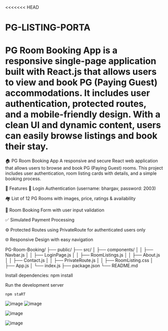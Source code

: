 <<<<<<< HEAD
# PG-LISTING-PORTA
PG Room Booking App is a responsive single-page application built with React.js that allows users to view and book PG (Paying Guest) accommodations. It includes user authentication, protected routes, and a mobile-friendly design. With a clean UI and dynamic content, users can easily browse listings and book their stay. 
=======
🏠 PG Room Booking App
A responsive and secure React web application that allows users to browse and book PG (Paying Guest) rooms. This project includes user authentication, room listing cards with details, and a simple booking process.

🚀 Features
🔐 Login Authentication (username: bhargav, password: 2003)

🏘️ List of 12 PG Rooms with images, price, ratings & availability

📝 Room Booking Form with user input validation

✅ Simulated Payment Processing

⚙️ Protected Routes using PrivateRoute for authenticated users only

🌐 Responsive Design with easy navigation


PG-Room-Booking/
├── public/
├── src/
│   ├── components/
│   │   ├── Navbar.js
│   │   ├── LoginPage.js
│   │   ├── RoomListings.js
│   │   ├── About.js
│   │   ├── Contact.js
│   │   ├── PrivateRoute.js
│   │   ├── RoomListing.css
│   ├── App.js
│   └── index.js
├── package.json
└── README.md

Install dependencies:
    npm install


Run the development server

    npm staRT


![image](https://github.com/user-attachments/assets/015c58f1-e5d6-49f5-889c-61078ace6ee8)
![image](https://github.com/user-attachments/assets/aed20e16-65ea-40df-bd95-56363f2be8ad)

![image](https://github.com/user-attachments/assets/e0d5c17a-1082-4772-8916-48033477806e)


![image](https://github.com/user-attachments/assets/44e92a1e-4172-4d26-b59e-c9b0f82934b1)




